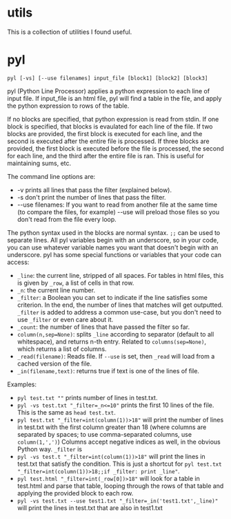 utils
=====

This is a collection of utilities I found useful.

pyl
===

`pyl [-vs] [--use filenames] input_file [block1] [block2] [block3]`

pyl (Python Line Processor) applies a python expression to each line of input file. 
If input_file is an html file, pyl will find a table in the file, and apply
the python expression to rows of the table.

If no blocks are specified, that python expression is read from stdin.
If one block is specified, that blocks is evaulated for each line of the file.
If two blocks are provided, the first block is executed for each line, and the second
is executed after the entire file is processed.
If three blocks are provided, the first block is executed before the file is processed,
the second for each line, and the third after the entire file is ran.
This is useful for maintaining sums, etc.

The command line options are:
* -v prints all lines that pass the filter (explained below).
* -s don't print the number of lines that pass the filter.
* --use filenames: If you want to read from another file at the same time (to compare the files, for example)
--use will preload those files so you don't read from the file every loop.

The python syntax used in the blocks are normal syntax. `;;` can be used to separate lines.
All pyl variables begin with an underscore, so in your code, you can use whatever variable names you want
that doesn't begin with an underscore.
pyl has some special functions or variables that your code can access:
* `_line`: the current line, stripped of all spaces. For tables in html files, this is given by `_row`,
a list of cells in that row.
* `_n`: the current line number.
* `_filter`: a Boolean you can set to indicate if the line satisfies some criterion. In the end,
the number of lines that matches will get outputted. `_filter` is added to address a common use-case,
but you don't need to use `_filter` or even care about it.
* `_count`: the number of lines that have passed the filter so far.
* `column(n,sep=None)`: splits `_line` according to separator (default to all whitespace), and returns
n-th entry. Related to `columns(sep=None)`, which returns a list of columns.
* `_read(filename)`: Reads file. If `--use` is set, then `_read` will load from a cached version of the file.
* `_in(filename,text)`: returns true if text is one of the lines of file.

Examples:

* `pyl test.txt ""` prints number of lines in test.txt.
* `pyl -vs test.txt "_filter=_n<=10"` prints the first 10 lines of the file. This is the same as `head test.txt`.
* `pyl test.txt "_filter=int(column(1))>18"` will print the number of lines in test.txt with the first column
greater than 18 (where columns are separated by spaces; to use comma-separated columns, use `column(1,',')`)
Columns accept negative indices as well, in the obvious Python way. `_filter` is
* `pyl -vs test.t "_filter=int(column(1))>18"` will print the lines in test.txt that satisfy the condition.
This is just a shortcut for `pyl test.txt "_filter=int(column(1))>18;;if _filter: print _line"`.
* `pyl test.html "_filter=int(_row[0])>18"` will look for a table in test.html and parse that table, looping
through the rows of that table and applying the provided block to each row.
* `pyl -vs test.txt --use test1.txt "_filter=_in('test1.txt',_line)"` will print the lines in test.txt that 
are also in test1.txt
